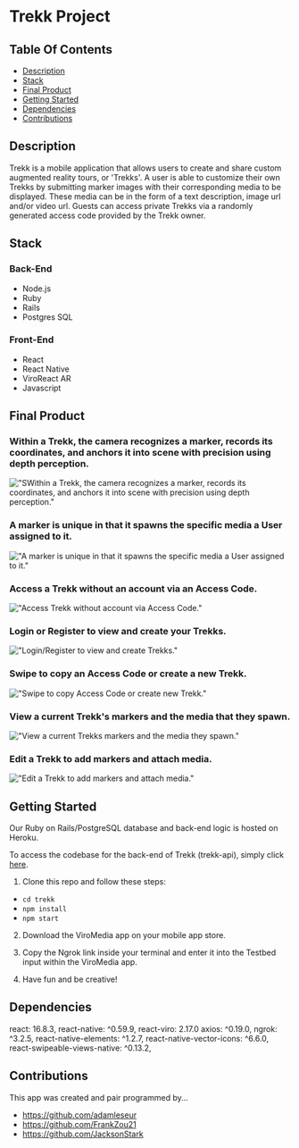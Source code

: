 # Trekk Project

## Table Of Contents

  - [Description](#description)
  - [Stack](#stack)
  - [Final Product](#final-product)
  - [Getting Started](#getting-started)
  - [Dependencies](#dependencies)
  - [Contributions](#contributions)

## Description
Trekk is a mobile application that allows users to create and share custom augmented reality tours, or 'Trekks'. A user is able to customize their own Trekks by submitting marker images with their corresponding media to be displayed. These media can be in the form of a text description, image url and/or video url. Guests can access private Trekks via a randomly generated access code provided by the Trekk owner.

## Stack
### Back-End
- Node.js
- Ruby
- Rails
- Postgres SQL

### Front-End
- React
- React Native
- ViroReact AR
- Javascript 

## Final Product

### Within a Trekk, the camera recognizes a marker, records its coordinates, and anchors it into scene with precision using depth perception.

!["SWithin a Trekk, the camera recognizes a marker, records its coordinates, and anchors it into scene with precision using depth perception."](https://media.giphy.com/media/gkQQp91BqgcFQgXFnl/giphy.gif)

### A marker is unique in that it spawns the specific media a User assigned to it.

!["A marker is unique in that it spawns the specific media a User assigned to it."](https://media.giphy.com/media/mFlBvNrWuU9bxrKRbm/giphy.gif)

### Access a Trekk without an account via an Access Code. 

!["Access Trekk without account via Access Code."](https://media.giphy.com/media/lmuVuuRTuH693S2mC0/giphy.gif)

### Login or Register to view and create your Trekks.

!["Login/Register to view and create Trekks."](https://media.giphy.com/media/YkzJGTpLNLAqz5CwcJ/giphy.gif)

### Swipe to copy an Access Code or create a new Trekk.

!["Swipe to copy Access Code or create new Trekk."](https://media.giphy.com/media/M9mW6Z6kNOQSCQO4lw/giphy.gif)

### View a current Trekk's markers and the media that they spawn.

!["View a current Trekks markers and the media they spawn."](https://media.giphy.com/media/VJrexALHccvvmXEHq4/giphy.gif)

### Edit a Trekk to add markers and attach media.

!["Edit a Trekk to add markers and attach media."](https://media.giphy.com/media/eKguefGrz63aP2ygbe/giphy.gif)




## Getting Started

Our Ruby on Rails/PostgreSQL database and back-end logic is hosted on Heroku.

To access the codebase for the back-end of Trekk (trekk-api), simply click [here](https://github.com/JacksonStark/trekk-api).
 

1. Clone this repo and follow these steps:
- `cd trekk`
- `npm install`
- `npm start`

2. Download the ViroMedia app on your mobile app store.

3. Copy the Ngrok link inside your terminal and enter it into the Testbed input within the ViroMedia app.

4. Have fun and be creative!


## Dependencies
  react: 16.8.3,
  react-native: ^0.59.9,
  react-viro: 2.17.0
  axios: ^0.19.0,
  ngrok: ^3.2.5,
  react-native-elements: ^1.2.7,
  react-native-vector-icons: ^6.6.0,
  react-swipeable-views-native: ^0.13.2,

## Contributions
  This app was created and pair programmed by...

- https://github.com/adamleseur
- https://github.com/FrankZou21
- https://github.com/JacksonStark
